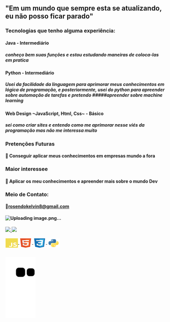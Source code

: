 ## "Em um mundo que sempre esta se atualizando, eu não posso ficar parado"
### Tecnologias que tenho alguma experiência:
#### Java - Intermediário
##### conheço bem suas funções e estou estudando maneiras de coloca-las em pratica
#### Python - Intermediário
##### Usei da facilidade da linguagem para aprimorar meus conhecimentos em lógica de programação, e posteriormente, usei do python para apreender sobre automação de tarefas e pretendo #####apreender sobre machine learning
#### Web Design ~JavaScript, Html, Css~ - Básico
##### sei como criar sites e entendo como me aprimorar nesse viés da programação mas não me interessa muito


### Pretenções Futuras
#### 🔭 Conseguir aplicar meus conhecimentos em empresas mundo a fora

### Maior interessee
#### 🧠 Aplicar os meu conhecimentos e apreender mais sobre o mundo Dev

### Meio de Contato:
#### 📧rosendokelvin8@gmail.com
#### ![Uploading image.png…]() 


<div>
  <a href="https://github.com/kelvinRosendo">
  <img height="180em" src="https://github-readme-stats.vercel.app/api?username=kelvinRosendo&show_icons=true&theme=dracula&include_all_commits=true&count_private=true"/>
  <img height="180em" src="https://github-readme-stats.vercel.app/api/top-langs/?username=kelvinRosendo&layout=compact&langs_count=16&theme=dracula"/>
</div>

<div style="display: inline_block"><br>
  <img align="center" alt="Rafa-Js" height="30" width="40" src="https://raw.githubusercontent.com/devicons/devicon/master/icons/javascript/javascript-plain.svg">
  <img align="center" alt="Rafa-HTML" height="30" width="40" src="https://raw.githubusercontent.com/devicons/devicon/master/icons/html5/html5-original.svg">
  <img align="center" alt="Rafa-CSS" height="30" width="40" src="https://raw.githubusercontent.com/devicons/devicon/master/icons/css3/css3-original.svg">
  <img align="center" alt="Rafa-Python" height="30" width="40" src="https://raw.githubusercontent.com/devicons/devicon/master/icons/python/python-original.svg">
</div>
  
##
<div>
  
 ![Snake animation](https://github.com/rafaballerini/rafaballerini/blob/output/github-contribution-grid-snake.svg)
 
</div>

